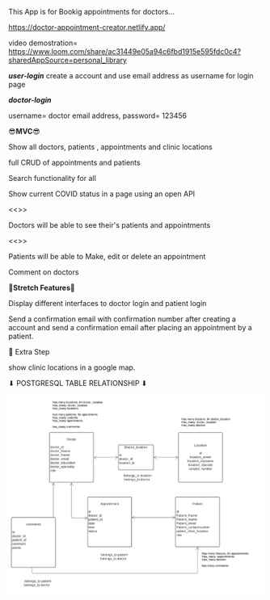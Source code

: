 This App is for Bookig appointments for doctors...

https://doctor-appointment-creator.netlify.app/

video demostration= https://www.loom.com/share/ac31449e05a94c6fbd1915e595fdc0c4?sharedAppSource=personal_library

***user-login***
create a account and use email address as username for login page

***doctor-login***

username= doctor email address,
password= 123456

😎****MVC****😎

Show all doctors, patients , appointments and clinic locations

full CRUD of appointments and patients

Search functionality for all 

Show current COVID status in a page using an open API


<<<Doctors login>>>

Doctors will be able to see their's patients and appointments

<<<Patient login>>>

Patients will be able to Make, edit or delete an appointment 

Comment on doctors


🤳****Stretch Features****🤳

Display different interfaces to doctor login and patient login

Send a confirmation email with confirmation number after creating a account
and send a confirmation email after placing an appointment by a patient.


🤞 Extra Step

show clinic locations in a google map.

  ⬇ POSTGRESQL TABLE RELATIONSHIP ⬇

![Alt text](./appointment.jpg?raw=true "Title")

